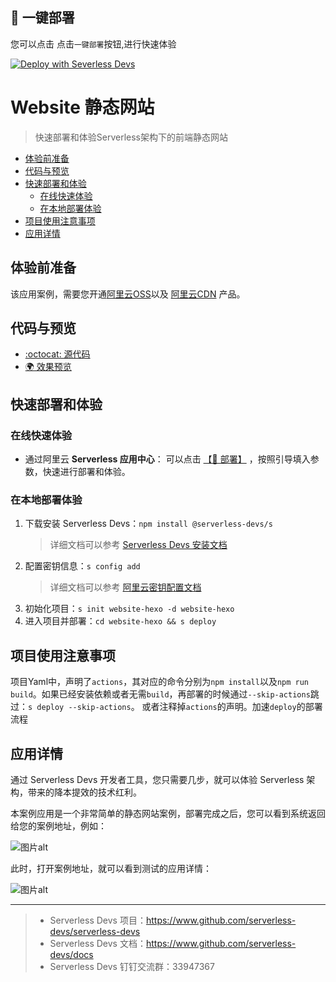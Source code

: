 ## 🚀 一键部署
您可以点击 点击`一键部署`按钮,进行快速体验

[![Deploy with Severless Devs](https://img.alicdn.com/imgextra/i1/O1CN01w5RFbX1v45s8TIXPz_!!6000000006118-55-tps-95-28.svg)](https://fcnext.console.aliyun.com/applications/create?template=website-hexo)

# Website 静态网站

> 快速部署和体验Serverless架构下的前端静态网站

- [体验前准备](#体验前准备)
- [代码与预览](#代码与预览)
- [快速部署和体验](#快速部署和体验)
    - [在线快速体验](#在线快速体验)
    - [在本地部署体验](#在本地部署体验)
- [项目使用注意事项](#项目使用注意事项)
- [应用详情](#应用详情)

## 体验前准备

该应用案例，需要您开通[阿里云OSS](https://oss.console.aliyun.com/)以及 [阿里云CDN](https://cdn.console.aliyun.com/) 产品。

## 代码与预览

- [:octocat: 源代码](https://github.com/devsapp/start-website/tree/master/website-hexo/src)
- [:earth_africa: 效果预览](http://django.web-framework.1583208943291465.cn-shenzhen.fc.devsapp.net/)

## 快速部署和体验
### 在线快速体验

- 通过阿里云 **Serverless 应用中心**： 可以点击 [【🚀 部署】](https://fcnext.console.aliyun.com/applications/create?template=website-hexo) ，按照引导填入参数，快速进行部署和体验。

### 在本地部署体验

1. 下载安装 Serverless Devs：`npm install @serverless-devs/s`
   > 详细文档可以参考 [Serverless Devs 安装文档](https://github.com/Serverless-Devs/Serverless-Devs/blob/master/docs/zh/install.md)
2. 配置密钥信息：`s config add`
   > 详细文档可以参考 [阿里云密钥配置文档](https://github.com/devsapp/fc/blob/main/docs/zh/config.md)
3. 初始化项目：`s init website-hexo -d website-hexo`
4. 进入项目并部署：`cd website-hexo && s deploy`

## 项目使用注意事项
项目Yaml中，声明了`actions`，其对应的命令分别为`npm install`以及`npm run build`。如果已经安装依赖或者无需`build`，再部署的时候通过`--skip-actions`跳过：`s deploy --skip-actions`。
或者注释掉`actions`的声明。加速`deploy`的部署流程

## 应用详情
通过 Serverless Devs 开发者工具，您只需要几步，就可以体验 Serverless 架构，带来的降本提效的技术红利。

本案例应用是一个非常简单的静态网站案例，部署完成之后，您可以看到系统返回给您的案例地址，例如：

![图片alt](https://img.alicdn.com/imgextra/i3/O1CN01fxYSoO1fHLTljwiTM_!!6000000003981-2-tps-1798-420.png)

此时，打开案例地址，就可以看到测试的应用详情：

![图片alt](https://img.alicdn.com/imgextra/i4/O1CN01crbYOg1MXOeyDUzQ0_!!6000000001444-2-tps-2532-1328.png)

-----

> - Serverless Devs 项目：https://www.github.com/serverless-devs/serverless-devs
> - Serverless Devs 文档：https://www.github.com/serverless-devs/docs
> - Serverless Devs 钉钉交流群：33947367    
